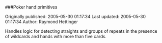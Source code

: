 ###Poker hand primitives

Originally published: 2005-05-30 01:17:34
Last updated: 2005-05-30 01:17:34
Author: Raymond Hettinger

Handles logic for detecting straights and groups of repeats in the presence of wildcards and hands with more than five cards.